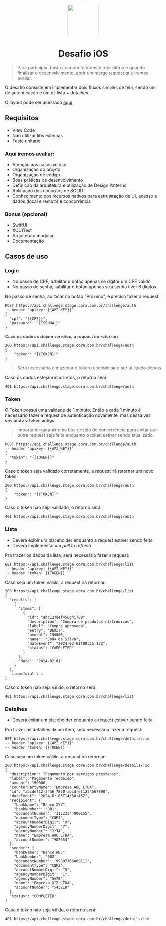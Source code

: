 <div align="center">

  <img src="https://user-images.githubusercontent.com/55195343/153007587-318033ab-05d7-402a-b2aa-2a1ec0f69717.png" width="100" height="100">

# Desafio iOS

 </div>
 
 > Para participar, basta criar um fork deste repositório e quando finalizar o desenvolvimento, abrir um merge request que iremos avaliar.

O desafio consiste em implementar dois fluxos simples de tela, sendo um de autenticação e um de lista + detalhes.

O layout pode ser acessado [aqui](https://www.figma.com/file/mfScPv5hxIqg25obhaHNNB/SR?type=design&node-id=0%3A1&mode=dev&t=aqdh9RprKrYpateD-1)

## Requisitos

- View Code
- Não utilizar libs externas
- Teste unitário

### Aqui iremos avaliar:

- Atenção aos casos de uso
- Organização do projeto
- Organização de código
- Boas práticas de desenvolvimento
- Definição da arquitetura e utilização de Design Patterns
- Aplicação dos conceitos de SOLID
- Conhecimento dos recursos nativos para estruturação de UI, acesso a dados (local e remoto) e concorrência

### Bonus (opcional)

- SwiftUI
- XCUITest
- Arquitetura modular
- Documentação

## Casos de uso

### Login

- No passo de CPF, habilitar o botão apenas se digitar um CPF válido
- No passo de senha, habilitar o botão apenas se a senha tiver 6 dígitos

No passo de senha, ao tocar no botão "Próximo", é preciso fazer a request:

```
POST https://api.challenge.stage.cora.com.br/challenge/auth
-- header 'apikey: {{API_KEY}}'
{
  "cpf": "{{CPF}}",
  "password": "{{SENHA}}"
}
```

Caso os dados estejam corretos, a request irá retornar:

```
200 https://api.challenge.stage.cora.com.br/challenge/auth
{
    "token": "{{TOKEN}}"
}
```

> Será necessário armazenar o token recebido para ser utilizado depois

Caso os dados estejam incorretos, o retorno será:

```
401 https://api.challenge.stage.cora.com.br/challenge/auth
```

### Token

O Token possui uma validade de 1 minuto. Então a cada 1 minuto é necessário fazer a request de autenticação novamente, mas dessa vez enviando o token antigo:

> Importante garantir uma boa gestão de concorrência para evitar que outra request seja feita enquanto o token estiver sendo atualizado.

```
POST https://api.challenge.stage.cora.com.br/challenge/auth
-- header 'apikey: {{API_KEY}}'
{
  "token": "{{TOKEN}}"
}
```

Caso o token seja validado corretamente, a request irá retornar um novo token:

```
200 https://api.challenge.stage.cora.com.br/challenge/auth
{
    "token": "{{TOKEN}}"
}
```

Caso o token não seja validado, o retorno será:

```
401 https://api.challenge.stage.cora.com.br/challenge/auth
```

### Lista

- Deverá exibir um placeholder enquanto a request estiver sendo feita
- Deverá implementar um _pull to refresh_

Pra trazer os dados da lista, será necessário fazer a request:

```
GET https://api.challenge.stage.cora.com.br/challenge/list
-- header 'apikey: {{API_KEY}}'
-- header 'token: {{TOKEN}}'
```

Caso seja um token válido, a request irá retornar:

```
200 https://api.challenge.stage.cora.com.br/challenge/list
{
  "results": [
    {
      "items": [
        {
          "id": "abc123def456ghi789",
          "description": "Compra de produtos eletrônicos",
          "label": "Compra aprovada",
          "entry": "DEBIT",
          "amount": 150000,
          "name": "João da Silva",
          "dateEvent": "2024-02-01T08:15:17Z",
          "status": "COMPLETED"
        }
      ],
      "date": "2024-02-01"
    }
  ],
  "itemsTotal": 1
}
```

Caso o token não seja válido, o retorno será:

```
401 https://api.challenge.stage.cora.com.br/challenge/list
```

### Detalhes

- Deverá exibir um placeholder enquanto a request estiver sendo feita

Pra trazer os detalhes de um item, será necessário fazer a request:

```
GET https://api.challenge.stage.cora.com.br/challenge/details/:id
-- header 'apikey: {{API_KEY}}'
-- header 'token: {{TOKEN}}'
```

Caso seja um token válido, a request irá retornar:

```
200 https://api.challenge.stage.cora.com.br/challenge/details/:id
{
  "description": "Pagamento por serviços prestados",
  "label": "Pagamento recebido",
  "amount": 150000,
  "counterPartyName": "Empresa ABC LTDA",
  "id": "abcdef12-3456-7890-abcd-ef1234567890",
  "dateEvent": "2024-02-05T14:30:45Z",
  "recipient": {
    "bankName": "Banco XYZ",
    "bankNumber": "001",
    "documentNumber": "11223344000155",
    "documentType": "CNPJ",
    "accountNumberDigit": "9",
    "agencyNumberDigit": "7",
    "agencyNumber": "1234",
    "name": "Empresa ABC LTDA",
    "accountNumber": "987654"
  },
  "sender": {
    "bankName": "Banco ABC",
    "bankNumber": "002",
    "documentNumber": "99887766000112",
    "documentType": "CNPJ",
    "accountNumberDigit": "3",
    "agencyNumberDigit": "1",
    "agencyNumber": "5678",
    "name": "Empresa XYZ LTDA",
    "accountNumber": "543210"
  },
  "status": "COMPLETED"
}
```

Caso o token não seja válido, o retorno será:

```
401 https://api.challenge.stage.cora.com.br/challenge/details/:id
```
